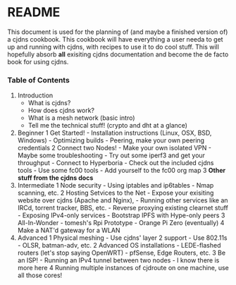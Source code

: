 # README

This document is used for the planning of (and maybe a finished version of) a cjdns cookbook. This cookbook will have everything a user needa to get up and running with cjdns, with recipes to use it to do cool stuff. This will hopefully absorb **all** exisiting cjdns documentation and become the de facto book for using cjdns.

### Table of Contents

1. Introduction 
    - What is cjdns? 
    - How does cjdns work?
    - What is a mesh network (basic intro)
    - Tell me the technical stuff! (crypto and dht at a glance)
2. Beginner
    1 Get Started!
        - Installation instructions (Linux, OSX, BSD, Windows)
        - Optimizing builds
        - Peering, make your own peering credentials
    2 Connect two Nodes!
        - Make your own isolated VPN
            - Maybe some troubleshooting
            - Try out some iperf3 and get your throughput
        - Connect to Hyperboria
        - Check out the included cjdns tools
        - Use some fc00 tools
        - Add yourself to the fc00 org map
    3 **Other stuff from the cjdns docs**    
3. Intermediate
    1 Node security 
        - Using iptables and ip6tables
        - Nmap scanning, etc.
    2 Hosting Setvices to the Net
        - Expose your exisiting website over cjdns (Apache and Nginx), 
        - Running other services like an IRCd, torrent tracker, BBS, etc. 
        - Reverse proxying existing clearnet stuff 
        - Exposing IPv4-only services
        - Bootstrap IPFS with Hype-only peers
    3 All-In-Wonder
        - tomesh's Rpi Prototype
        - Orange Pi Zero (eventually)
    4  Make a NAT'd gateway for a WLAN
4. Advanced
    1 Physical meshing
        - Use cjdns' layer 2 support
        - Use 802.11s
        - OLSR, batman-adv, etc.
    2 Advanced OS installations
        - LEDE-flashed routers (let's stop saying OpenWRT)
        - pfSense, Edge Routers, etc. 
    3 Be an ISP!
        - Running an IPv4 tunnel between two nodes
        - I know there is more here
    4 Running multiple instances of cjdroute on one machine, use all those cores!

